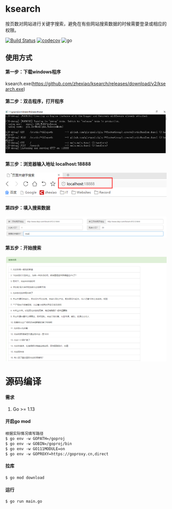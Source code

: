 # ksearch
按页数对网站进行关键字搜索，避免在有些网站搜索数据的时候需要登录或相应的权限。

[![Build Status](https://travis-ci.org/zhexiao/ksearch.svg?branch=master)](https://travis-ci.org/zhexiao/ksearch)
[![codecov](https://codecov.io/gh/zhexiao/ksearch/branch/master/graph/badge.svg)](https://codecov.io/gh/zhexiao/ksearch)
![go](https://img.shields.io/badge/go->%3D1.13-blue)

## 使用方式

#### 第一步：下载windows程序
ksearch.exe(https://github.com/zhexiao/ksearch/releases/download/v2/ksearch.exe)

#### 第二步：双击程序，打开程序
![image](https://raw.githubusercontent.com/zhexiao/ksearch/master/_example/3.png)

#### 第三步：浏览器输入地址 localhost:18888
![image](https://raw.githubusercontent.com/zhexiao/ksearch/master/_example/4.png)

#### 第四步：填入搜索数据
![image](https://raw.githubusercontent.com/zhexiao/ksearch/master/_example/1.png)

#### 第五步：开始搜索
![image](https://raw.githubusercontent.com/zhexiao/ksearch/master/_example/2.png)

# 源码编译
#### 需求
1. Go >= 1.13

#### 开启go mod

```
根据实际情况填写路径
$ go env -w GOPATH=/goproj
$ go env -w GOBIN=/goproj/bin
$ go env -w GO111MODULE=on
$ go env -w GOPROXY=https://goproxy.cn,direct 
```

#### 拉库
```
$ go mod download
```

#### 运行
```
$ go run main.go
```

